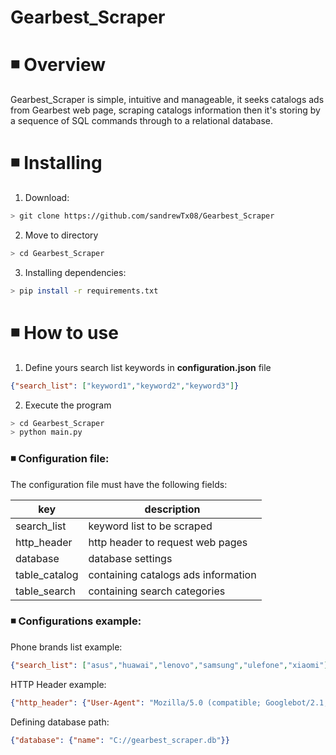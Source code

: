 # Gearbest_Scraper

# ◾ Overview

Gearbest_Scraper is simple, intuitive and manageable, it seeks catalogs ads from Gearbest web page, scraping catalogs information then it's storing by a sequence of SQL commands through to a relational database.

# ◾ Installing
 
1. Download: 
```bash
> git clone https://github.com/sandrewTx08/Gearbest_Scraper
```

2. Move to directory 

```bash
> cd Gearbest_Scraper
```

3. Installing dependencies: 

```bash
> pip install -r requirements.txt
```

# ◾ How to use

1. Define yours search list keywords in __configuration.json__ file 

```json
{"search_list": ["keyword1","keyword2","keyword3"]}
```

2. Execute the program
```bash
> cd Gearbest_Scraper
> python main.py
```

### ◾ Configuration file:

The configuration file must have the following fields:

|key|description|
|---|---|
|search_list|keyword list to be scraped|
|http_header|http header to request web pages|
|database|database settings|
|table_catalog|containing catalogs ads information|
|table_search|containing search categories|

### ◾ Configurations example:

Phone brands list example:
```json
{"search_list": ["asus","huawai","lenovo","samsung","ulefone","xiaomi"]}
```

HTTP Header example:
```json
{"http_header": {"User-Agent": "Mozilla/5.0 (compatible; Googlebot/2.1; +http://www.google.com/bot.html)"}}
```

Defining database path:
```json
{"database": {"name": "C://gearbest_scraper.db"}}
```

